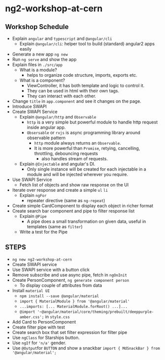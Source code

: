 # ng2-workshop-at-cern

## Workshop Schedule

- Explain `angular` and `typescript` and `@angular/cli`
  - Explain `@angular/cli`: helper tool to build (standard) angular2 apps easily
- Generate a new app `ng new`
- Run `ng serve` and show the app
- Explain files in `./src/app`
  - What is a module?
    - helps to organize code structure, imports, exports etc.
  - What is a component?
    - ViewController, it has both template and logic to control it.
    - They can be used in html with their own tags.
    - They can interact with each other.
- Change `title` in `app.component` and see it changes on the page.
- Introduce SWAPI
- Create SWAPI Service
  - Explain `@angular/http` and `Observable`
    - `http` is a very simple but powerful module to handle http request inside angular app.
    - `Obsersable` or `rxjs` is async programming library around observable pattern
      - `http` module always returns an `Observable`.
      - It is more powerful than `Promise`, retying, cancelling, throttling, debouncing requests
        - also handles stream of requests.
  - Explain `@Injectable` and angular's DI.
    - Only single instance will be created for each injectable in a module and will be injected wherever you require. 
- Use SWAPI Service
  - Fetch list of objects and show raw response on the UI
- Iterate over response and create a simple `ul` `li`
  - Explain `ngFor`
    - repeater directive (same as `ng-repeat`)
- Create simple CardComponent to display each object in richer format
- Create search bar component and pipe to filter response list
  - Explain `@Pipe`
    - A pipe does a small transformation on given data, useful in templates (same as `filter`)
  - Write a test for the Pipe


## STEPS

- `ng new ng2-workshop-at-cern`
- Create SWAPI service 
- Use SWAPI service with a button click
- Remove subscribe and use async pipe, fetch in `ngOnInit`
- Create PersonComponent, `ng generate component person`
  - To display couple of attributes from data
- Install `material UI`
  - `npm install --save @angular/material`
  - `import { MaterialModule } from '@angular/material'`
  - `...imports: [... MaterialModule.forRoot() ...]...`
  - `@import '~@angular/material/core/theming/prebuilt/deeppurple-amber.css';` in `style.css`
- Add Card to PersonComponent
- Create filter pipe with test
- Create search box that set filter expression for filter pipe
- Use `ngClass` for Starships button.
- Use `ngIf` for `'n/a'` gender.
- Use `@Output`for `BUTTON` and show a snackbar `import { MdSnackBar } from '@angular/material';`



